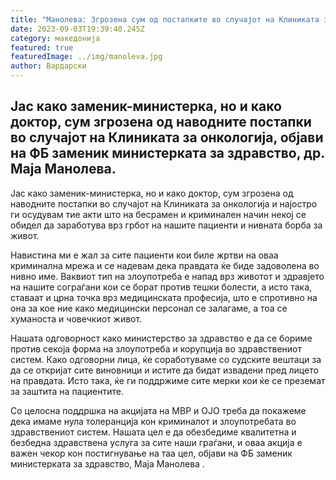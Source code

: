 ```yaml
---
title: "Манолева: Згрозена сум од постапките во случајот на Клиниката за онкологија"
date: 2023-09-03T19:39:40.245Z
category: македонија
featured: true
featuredImage: ../img/manoleva.jpg
author: Вардарски
---
```

<!--StartFragment-->

## Јас како заменик-министерка, но и како доктор, сум згрозена од наводните постапки во случајот на Клиниката за онкологија, објави на ФБ заменик министерката за здравство, др. Маја Манолева. 



<!--EndFragment--><!--StartFragment-->

Јас како заменик-министерка, но и како доктор, сум згрозена од наводните постапки во случајот на Клиниката за онкологија и најостро ги осудувам тие акти што на бесрамен и криминален начин некој се обидел да заработува врз грбот на нашите пациенти и нивната борба за живот.

Навистина ми е жал за сите пациенти кои биле жртви на оваа криминална мрежа и се надевам дека правдата ќе биде задоволена во нивно име. Ваквиот тип на злоупотреба е напад врз животот и здравјето на нашите сограѓани кои се борат против тешки болести, а исто така, ставаат и црна точка врз медицинската професија, што е спротивно на она за кое ние како медицински персонал се залагаме, а тоа се хуманоста и човечкиот живот.

Нашата одговорност како министерство за здравство е да се бориме против секоја форма на злоупотреба и корупција во здравствениот систем. Како одговорни лица, ќе соработуваме со судските вештаци за да се откријат сите виновници и истите да бидат извадени пред лицето на правдата. Исто така, ќе ги поддржиме сите мерки кои ќе се преземат за заштита на пациентите.

Со целосна поддршка на акцијата на МВР и ОЈО треба да покажеме дека имаме нула толеранција кон криминалот и злоупотребата во здравствениот систем. Нашата цел е да обезбедиме квалитетна и безбедна здравствена услуга за сите наши граѓани, и оваа акција е важен чекор кон постигнување на таа цел, објави на ФБ заменик министерката за здравство, Маја Манолева .

<!--EndFragment-->
